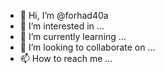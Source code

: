 - 👋 Hi, I’m @forhad40a
- 👀 I’m interested in ...
- 🌱 I’m currently learning ...
- 💞️ I’m looking to collaborate on ...
- 📫 How to reach me ...

<!---
forhad40a/forhad40a is a ✨ special ✨ repository because its `README.md` (this file) appears on your GitHub profile.
You can click the Preview link to take a look at your changes.
--->
